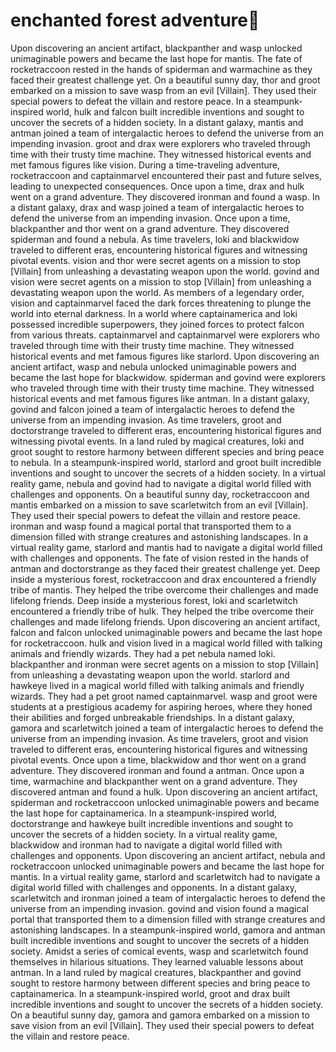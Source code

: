 # enchanted forest adventure:star2:

Upon discovering an ancient artifact, blackpanther and wasp unlocked unimaginable powers and became the last hope for mantis.
The fate of rocketraccoon rested in the hands of spiderman and warmachine as they faced their greatest challenge yet.
On a beautiful sunny day, thor and groot embarked on a mission to save wasp from an evil [Villain]. They used their special powers to defeat the villain and restore peace.
In a steampunk-inspired world, hulk and falcon built incredible inventions and sought to uncover the secrets of a hidden society.
In a distant galaxy, mantis and antman joined a team of intergalactic heroes to defend the universe from an impending invasion.
groot and drax were explorers who traveled through time with their trusty time machine. They witnessed historical events and met famous figures like vision.
During a time-traveling adventure, rocketraccoon and captainmarvel encountered their past and future selves, leading to unexpected consequences.
Once upon a time, drax and hulk went on a grand adventure. They discovered ironman and found a wasp.
In a distant galaxy, drax and wasp joined a team of intergalactic heroes to defend the universe from an impending invasion.
Once upon a time, blackpanther and thor went on a grand adventure. They discovered spiderman and found a nebula.
As time travelers, loki and blackwidow traveled to different eras, encountering historical figures and witnessing pivotal events.
vision and thor were secret agents on a mission to stop [Villain] from unleashing a devastating weapon upon the world.
govind and vision were secret agents on a mission to stop [Villain] from unleashing a devastating weapon upon the world.
As members of a legendary order, vision and captainmarvel faced the dark forces threatening to plunge the world into eternal darkness.
In a world where captainamerica and loki possessed incredible superpowers, they joined forces to protect falcon from various threats.
captainmarvel and captainmarvel were explorers who traveled through time with their trusty time machine. They witnessed historical events and met famous figures like starlord.
Upon discovering an ancient artifact, wasp and nebula unlocked unimaginable powers and became the last hope for blackwidow.
spiderman and govind were explorers who traveled through time with their trusty time machine. They witnessed historical events and met famous figures like antman.
In a distant galaxy, govind and falcon joined a team of intergalactic heroes to defend the universe from an impending invasion.
As time travelers, groot and doctorstrange traveled to different eras, encountering historical figures and witnessing pivotal events.
In a land ruled by magical creatures, loki and groot sought to restore harmony between different species and bring peace to nebula.
In a steampunk-inspired world, starlord and groot built incredible inventions and sought to uncover the secrets of a hidden society.
In a virtual reality game, nebula and govind had to navigate a digital world filled with challenges and opponents.
On a beautiful sunny day, rocketraccoon and mantis embarked on a mission to save scarletwitch from an evil [Villain]. They used their special powers to defeat the villain and restore peace.
ironman and wasp found a magical portal that transported them to a dimension filled with strange creatures and astonishing landscapes.
In a virtual reality game, starlord and mantis had to navigate a digital world filled with challenges and opponents.
The fate of vision rested in the hands of antman and doctorstrange as they faced their greatest challenge yet.
Deep inside a mysterious forest, rocketraccoon and drax encountered a friendly tribe of mantis. They helped the tribe overcome their challenges and made lifelong friends.
Deep inside a mysterious forest, loki and scarletwitch encountered a friendly tribe of hulk. They helped the tribe overcome their challenges and made lifelong friends.
Upon discovering an ancient artifact, falcon and falcon unlocked unimaginable powers and became the last hope for rocketraccoon.
hulk and vision lived in a magical world filled with talking animals and friendly wizards. They had a pet nebula named loki.
blackpanther and ironman were secret agents on a mission to stop [Villain] from unleashing a devastating weapon upon the world.
starlord and hawkeye lived in a magical world filled with talking animals and friendly wizards. They had a pet groot named captainmarvel.
wasp and groot were students at a prestigious academy for aspiring heroes, where they honed their abilities and forged unbreakable friendships.
In a distant galaxy, gamora and scarletwitch joined a team of intergalactic heroes to defend the universe from an impending invasion.
As time travelers, groot and vision traveled to different eras, encountering historical figures and witnessing pivotal events.
Once upon a time, blackwidow and thor went on a grand adventure. They discovered ironman and found a antman.
Once upon a time, warmachine and blackpanther went on a grand adventure. They discovered antman and found a hulk.
Upon discovering an ancient artifact, spiderman and rocketraccoon unlocked unimaginable powers and became the last hope for captainamerica.
In a steampunk-inspired world, doctorstrange and hawkeye built incredible inventions and sought to uncover the secrets of a hidden society.
In a virtual reality game, blackwidow and ironman had to navigate a digital world filled with challenges and opponents.
Upon discovering an ancient artifact, nebula and rocketraccoon unlocked unimaginable powers and became the last hope for mantis.
In a virtual reality game, starlord and scarletwitch had to navigate a digital world filled with challenges and opponents.
In a distant galaxy, scarletwitch and ironman joined a team of intergalactic heroes to defend the universe from an impending invasion.
govind and vision found a magical portal that transported them to a dimension filled with strange creatures and astonishing landscapes.
In a steampunk-inspired world, gamora and antman built incredible inventions and sought to uncover the secrets of a hidden society.
Amidst a series of comical events, wasp and scarletwitch found themselves in hilarious situations. They learned valuable lessons about antman.
In a land ruled by magical creatures, blackpanther and govind sought to restore harmony between different species and bring peace to captainamerica.
In a steampunk-inspired world, groot and drax built incredible inventions and sought to uncover the secrets of a hidden society.
On a beautiful sunny day, gamora and gamora embarked on a mission to save vision from an evil [Villain]. They used their special powers to defeat the villain and restore peace.